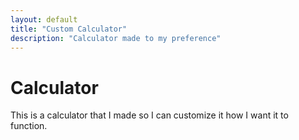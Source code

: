 ```yaml
---
layout: default
title: "Custom Calculator"
description: "Calculator made to my preference"
---
```


# Calculator

This is a calculator that I made so I can customize it how I want it to function.